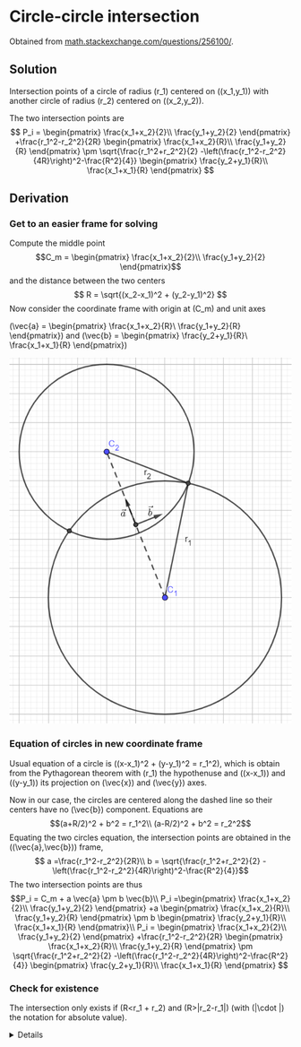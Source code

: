 # Circle-circle intersection

Obtained from [math.stackexchange.com/questions/256100/](https://math.stackexchange.com/questions/256100/how-can-i-find-the-points-at-which-two-circles-intersect).

## Solution
Intersection points of a circle of radius \(r_1\) centered on \((x_1,y_1)\) with another circle of radius \(r_2\) centered on \((x_2,y_2)\).

The two intersection points are
$$
P_i = \begin{pmatrix}
\frac{x_1+x_2}{2}\\
\frac{y_1+y_2}{2}
\end{pmatrix}
+\frac{r_1^2-r_2^2}{2R} \begin{pmatrix}
\frac{x_1+x_2}{R}\\
\frac{y_1+y_2}{R}
\end{pmatrix}
\pm \sqrt{\frac{r_1^2+r_2^2}{2} -\left(\frac{r_1^2-r_2^2}{4R}\right)^2-\frac{R^2}{4}} \begin{pmatrix}
\frac{y_2+y_1}{R}\\
\frac{x_1+x_1}{R}
\end{pmatrix}
$$

## Derivation
### Get to an easier frame for solving
Compute the middle point
$$C_m = \begin{pmatrix}
\frac{x_1+x_2}{2}\\
\frac{y_1+y_2}{2}
\end{pmatrix}$$
and the distance between the two centers
$$ R = \sqrt{(x_2-x_1)^2 + (y_2-y_1)^2} $$
Now consider the coordinate frame with origin at \(C_m\) and unit axes

\(\vec{a} = \begin{pmatrix}
\frac{x_1+x_2}{R}\\
\frac{y_1+y_2}{R}
\end{pmatrix}\)
and
\(\vec{b} = \begin{pmatrix}
\frac{y_2+y_1}{R}\\
\frac{x_1+x_1}{R}
\end{pmatrix}\)

![two-circles-intersection](img/geometry2D_circle_circle_intersection.png)

### Equation of circles in new coordinate frame
Usual equation of a circle is \((x-x_1)^2 + (y-y_1)^2 = r_1^2\), which is obtain from the Pythagorean theorem with \(r_1\) the hypothenuse and \((x-x_1)\) and \((y-y_1)\) its projection on \(\vec{x}\) and \(\vec{y}\) axes.

Now in our case, the circles are centered along the dashed line so their centers have no \(\vec{b}\) component. Equations are
$$(a+R/2)^2 + b^2 = r_1^2\\
(a-R/2)^2 + b^2 = r_2^2$$
Equating the two circles equation, the intersection points are obtained in the \((\vec{a},\vec{b})\) frame,
$$ a =\frac{r_1^2-r_2^2}{2R}\\
b = \sqrt{\frac{r_1^2+r_2^2}{2} -\left(\frac{r_1^2-r_2^2}{4R}\right)^2-\frac{R^2}{4}}$$
The two intersection points are thus
$$P_i = C_m + a \vec{a} \pm b \vec{b}\\
P_i =\begin{pmatrix}
\frac{x_1+x_2}{2}\\
\frac{y_1+y_2}{2}
\end{pmatrix}
+a \begin{pmatrix}
\frac{x_1+x_2}{R}\\
\frac{y_1+y_2}{R}
\end{pmatrix}
\pm b \begin{pmatrix}
\frac{y_2+y_1}{R}\\
\frac{x_1+x_1}{R}
\end{pmatrix}\\
P_i = \begin{pmatrix}
\frac{x_1+x_2}{2}\\
\frac{y_1+y_2}{2}
\end{pmatrix}
+\frac{r_1^2-r_2^2}{2R} \begin{pmatrix}
\frac{x_1+x_2}{R}\\
\frac{y_1+y_2}{R}
\end{pmatrix}
\pm \sqrt{\frac{r_1^2+r_2^2}{2} -\left(\frac{r_1^2-r_2^2}{4R}\right)^2-\frac{R^2}{4}} \begin{pmatrix}
\frac{y_2+y_1}{R}\\
\frac{x_1+x_1}{R}
\end{pmatrix}
$$

### Check for existence
The intersection only exists if \(R<r_1 + r_2\) and \(R>|r_2-r_1|\) (with \(|\cdot |\) the notation for absolute value).

<details>
First, \(a\) is obstained by subtracting the second to the first equation,

$$(a+R/2)^2 - (a-R/2)^2 = r_1^2 - r_2^2\\
a^2 + a R + (R/2)^2 - \left(a^2 - aR + (R/2)^2\right) = r_1^2-r_2^2\\
a =\frac{r_1^2-r_2^2}{2R}$$

Then \(b\) is obtained by adding the first and second equations,

$$2b^2 = r_1^2+r_2^2 - (a+R/2)^2 - (a-R/2)^2\\
2b^2 = r_1^2+r_2^2 -\left(\frac{r_1^2-r_2^2}{2R}\right)^2-\frac{r_1^2-r_2^2}{2} - R^2/4\\
 - \left(\frac{r_1^2-r_2^2}{2R}\right)^2+\frac{r_1^2-r_2^2}{2} - R^2/4\\
2b^2 = r_1^2+r_2^2 -2\left(\frac{r_1^2-r_2^2}{2R}\right)^2 - 2R^2/4\\
b = \sqrt{\frac{r_1^2+r_2^2}{2} -\left(\frac{r_1^2-r_2^2}{4R}\right)^2-\frac{R^2}{4}}$$

